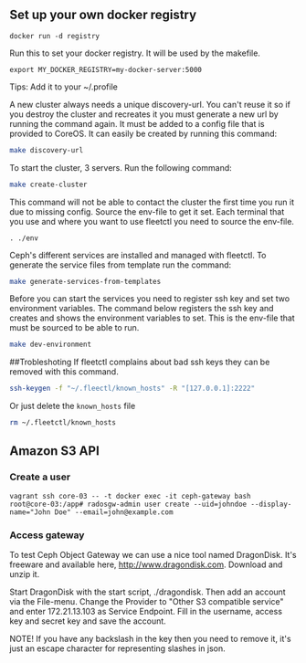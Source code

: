 
## Set up your own docker registry

	docker run -d registry 

Run this to set your docker registry. It will be used by the makefile.

	export MY_DOCKER_REGISTRY=my-docker-server:5000

Tips: Add it to your ~/.profile

A new cluster always needs a unique discovery-url. You can't reuse it so if you destroy the cluster and recreates it you must generate a new url by running the command again. It must be added to a config file that is provided to CoreOS. It can easily be created by running this command:

``` bash
make discovery-url
```

To start the cluster, 3 servers. Run the following command:

``` bash
make create-cluster
```

This command will not be able to contact the cluster the first time you run it due to missing config. Source the env-file to get it set. Each terminal that you use and where you want to use fleetctl you need to source the env-file.

	. ./env

Ceph's different services are installed and managed with fleetctl. To generate the service files from template run the command:

``` bash
make generate-services-from-templates
```

Before you can start the services you need to register ssh key and set two environment variables. The command below registers the ssh key and creates and shows the environment variables to set. This is the env-file that must be sourced to be able to run. 

``` bash
make dev-environment
```

##Trobleshoting
If fleetctl complains about bad ssh keys they can be removed with this command.
``` bash
ssh-keygen -f "~/.fleectl/known_hosts" -R "[127.0.0.1]:2222"
```
Or just delete the ```known_hosts``` file
``` bash
rm ~/.fleetctl/known_hosts
```
## Amazon S3 API

### Create a user

	vagrant ssh core-03 -- -t docker exec -it ceph-gateway bash
	root@core-03:/app# radosgw-admin user create --uid=johndoe --display-name="John Doe" --email=john@example.com 

### Access gateway

To test Ceph Object Gateway we can use a nice tool named DragonDisk. It's freeware and available here, http://www.dragondisk.com. Download and unzip it.

Start DragonDisk with the start script, ./dragondisk. Then add an account via the File-menu. Change the Provider to "Other S3 compatible service" and enter 172.21.13.103 as Service Endpoint. Fill in the username, access key and secret key and save the account.

NOTE! If you have any backslash in the key then you need to remove it, it's just an escape character for representing slashes in json.

